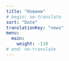 ```yaml
---
title: "Новини"
# begin: no-translate
sort: "Date"
translationKey: "news"
menu:
  main:
    weight: -110
# end: no-translate
---
```


